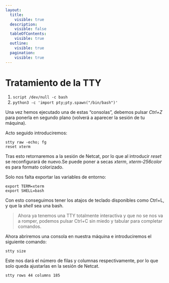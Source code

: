 ```yaml
---
layout:
  title:
    visible: true
  description:
    visible: false
  tableOfContents:
    visible: true
  outline:
    visible: true
  pagination:
    visible: true
---
```


# Tratamiento de la TTY

1. `script /dev/null -c bash`
2. `python3 -c 'import pty;pty.spawn("/bin/bash")'`

Una vez hemos ejecutado una de estas “consolas”, debemos pulsar _Ctrl+Z_ para ponerla en segundo plano (volverá a aparecer la sesión de tu máquina).

Acto seguido introduciremos:

```
stty raw -echo; fg
reset xterm
```

Tras esto retornaremos a la sesión de Netcat, por lo que al introducir _reset_ se reconfigurará de nuevo.Se puede poner a secas _xterm_, _xterm-256color_ es para formato colorizado.

Solo nos falta exportar las variables de entorno:

```
export TERM=xterm
export SHELL=bash
```

Con esto conseguimos tener los atajos de teclado disponibles como Ctrl+L, y que la _shell_ sea una bash.

> Ahora ya tenemos una TTY totalmente interactiva y que no se nos va a romper, podemos pulsar Ctrl+C sin miedo y tabular para completar comandos.

Ahora abriremos una consola en nuestra máquina e introduciremos el siguiente comando:

`stty size`

Este nos dará el número de filas y columnas respectivamente, por lo que solo queda ajustarlas en la sesión de Netcat.

`stty rows 44 columns 185`

